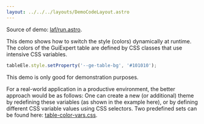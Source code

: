 ```yaml
---
layout: ../../../layouts/DemoCodeLayout.astro
---
```



Source of demo: [laf/run.astro](https://github.com/guiexperttable/website-astro/blob/main/src/components/demos/laf/run.astro).

This demo shows how to switch the style (colors) dynamically at runtime.
The colors of the GuiExpert table are defined by CSS classes that use 
intensive CSS variables.
```ts
tableEle.style.setProperty('--ge-table-bg', '#101010');
```

This demo is only good for demonstration purposes.

For a real-world application in a productive environment, 
the better approach would be as follows:
One can create a new (or additional) theme by redefining these 
variables (as shown in the example here),
or by defining different CSS variable values using CSS selectors.
Two predefined sets can be found here: 
[table-color-vars.css](https://github.com/guiexperttable/ge-table/blob/main/libs/table/css/table-color-vars.css).




